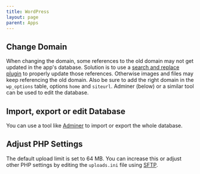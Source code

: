 ```yaml
---
title: WordPress
layout: page
parent: Apps
---
```


## Change Domain
When changing the domain, some references to the old domain may not get updated in the app's database. Solution is to use a [search and replace plugin](https://wordpress.org/plugins/better-search-replace/) to properly update those references. Otherwise images and files may keep referencing the old domain. Also be sure to add the right domain in the `wp_options` table, options `home` and `siteurl`. Adminer (below) or a similar tool can be used to edit the database.

## Import, export or edit Database
You can use a tool like [Adminer](https://wordpress.org/plugins/pexlechris-adminer/) to import or export the whole database.

## Adjust PHP Settings
The default upload limit is set to 64 MB. You can increase this or adjust other PHP settings by editing the `uploads.ini` file using [SFTP](/faq/#accessing-pod-files-using-sftp).